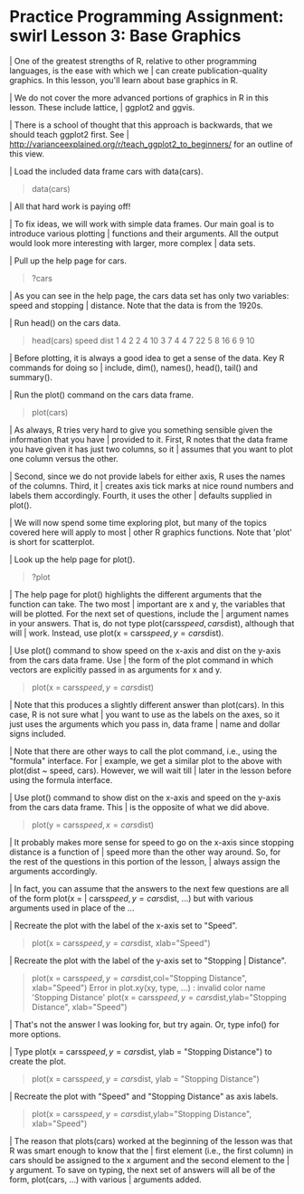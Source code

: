 Practice Programming Assignment: swirl Lesson 3: Base Graphics
=========================


| One of the greatest strengths of R, relative to other programming languages, is the ease with which we
| can create publication-quality graphics. In this lesson, you'll learn about base graphics in R.


| We do not cover the more advanced portions of graphics in R in this lesson. These include lattice,
| ggplot2 and ggvis.

| There is a school of thought that this approach is backwards, that we should teach ggplot2 first. See
| http://varianceexplained.org/r/teach_ggplot2_to_beginners/ for an outline of this view.


| Load the included data frame cars with data(cars).

> data(cars)

| All that hard work is paying off!

| To fix ideas, we will work with simple data frames. Our main goal is to introduce various plotting
| functions and their arguments. All the output would look more interesting with larger, more complex
| data sets.

| Pull up the help page for cars.

> ?cars


| As you can see in the help page, the cars data set has only two variables: speed and stopping
| distance. Note that the data is from the 1920s.

| Run head() on the cars data.

> head(cars)
  speed dist
1     4    2
2     4   10
3     7    4
4     7   22
5     8   16
6     9   10

| Before plotting, it is always a good idea to get a sense of the data. Key R commands for doing so
| include, dim(), names(), head(), tail() and summary().

| Run the plot() command on the cars data frame.

> plot(cars)



| As always, R tries very hard to give you something sensible given the information that you have
| provided to it. First, R notes that the data frame you have given it has just two columns, so it
| assumes that you want to plot one column versus the other.

| Second, since we do not provide labels for either axis, R uses the names of the columns. Third, it
| creates axis tick marks at nice round numbers and labels them accordingly. Fourth, it uses the other
| defaults supplied in plot().


| We will now spend some time exploring plot, but many of the topics covered here will apply to most
| other R graphics functions. Note that 'plot' is short for scatterplot.


| Look up the help page for plot().

> ?plot

| The help page for plot() highlights the different arguments that the function can take. The two most
| important are x and y, the variables that will be plotted. For the next set of questions, include the
| argument names in your answers. That is, do not type plot(cars$speed, cars$dist), although that will
| work. Instead, use plot(x = cars$speed, y = cars$dist).

| Use plot() command to show speed on the x-axis and dist on the y-axis from the cars data frame. Use
| the form of the plot command in which vectors are explicitly passed in as arguments for x and y.

> plot(x = cars$speed, y = cars$dist)


| Note that this produces a slightly different answer than plot(cars). In this case, R is not sure what
| you want to use as the labels on the axes, so it just uses the arguments which you pass in, data frame
| name and dollar signs included.


| Note that there are other ways to call the plot command, i.e., using the "formula" interface. For
| example, we get a similar plot to the above with plot(dist ~ speed, cars). However, we will wait till
| later in the lesson before using the formula interface.


| Use plot() command to show dist on the x-axis and speed on the y-axis from the cars data frame. This
| is the opposite of what we did above.

> plot(y = cars$speed, x = cars$dist)


| It probably makes more sense for speed to go on the x-axis since stopping distance is a function of
| speed more than the other way around. So, for the rest of the questions in this portion of the lesson,
| always assign the arguments accordingly.


| In fact, you can assume that the answers to the next few questions are all of the form plot(x =
| cars$speed, y = cars$dist, ...) but with various arguments used in place of the ...


| Recreate the plot with the label of the x-axis set to "Speed".

> plot(x = cars$speed, y = cars$dist, xlab="Speed")

| Recreate the plot with the label of the y-axis set to "Stopping
| Distance".

> plot(x = cars$speed, y = cars$dist,col="Stopping Distance", xlab="Speed")
Error in plot.xy(xy, type, ...) : invalid color name 'Stopping Distance'
> plot(x = cars$speed, y = cars$dist,ylab="Stopping Distance", xlab="Speed")

| That's not the answer I was looking for, but try again. Or, type info() for more options.

| Type plot(x = cars$speed, y = cars$dist, ylab = "Stopping Distance") to create the plot.

> plot(x = cars$speed, y = cars$dist, ylab = "Stopping Distance")


| Recreate the plot with "Speed" and "Stopping Distance" as axis labels.

> plot(x = cars$speed, y = cars$dist,ylab="Stopping Distance", xlab="Speed")


| The reason that plots(cars) worked at the beginning of the lesson was that R was smart enough to know that the
| first element (i.e., the first column) in cars should be assigned to the x argument and the second element to the
| y argument. To save on typing, the next set of answers will all be of the form, plot(cars, ...) with various
| arguments added.



